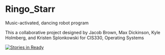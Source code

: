 # Ringo_Starr
Music-activated, dancing robot program

This a collaborative project designed by Jacob Brown, Max Dickinson, Kyle Holmberg, and Kristen Splonkowski for CIS330, Operating Systems

[![Stories in Ready](https://badge.waffle.io/duskykmh/Ringo_Starr.svg?label=ready&title=Ready)](http://waffle.io/duskykmh/Ringo_Starr)
